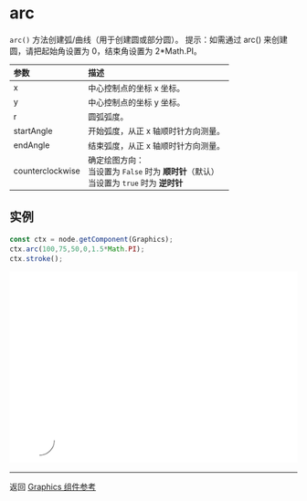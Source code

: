 # arc

`arc()` 方法创建弧/曲线（用于创建圆或部分圆）。
提示：如需通过 arc() 来创建圆，请把起始角设置为 0，结束角设置为 2*Math.PI。

| 参数 |   描述
| :-------------- | :----------- |
|x | 中心控制点的坐标 x 坐标。
|y | 中心控制点的坐标 y 坐标。
|r | 圆弧弧度。
|startAngle | 开始弧度，从正 x 轴顺时针方向测量。
|endAngle | 结束弧度，从正 x 轴顺时针方向测量。
|counterclockwise | 确定绘图方向：<br>当设置为 `False` 时为 **顺时针**（默认）<br>当设置为 `true` 时为 **逆时针**

## 实例

```ts
const ctx = node.getComponent(Graphics);
ctx.arc(100,75,50,0,1.5*Math.PI);
ctx.stroke();
```

<a href="./arc.png"><img src="./arc.png"></a>

<hr>

返回 [Graphics 组件参考](../graphics.md)
